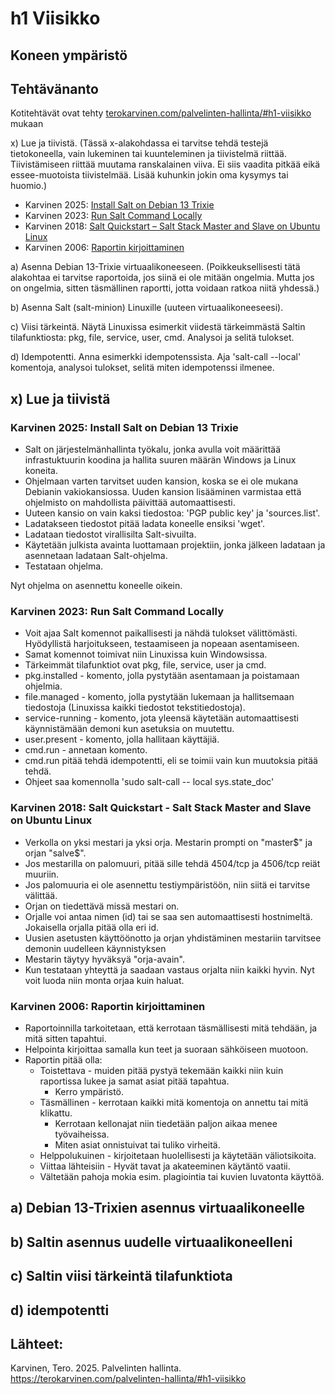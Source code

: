# h1 Viisikko

## Koneen ympäristö

## Tehtävänanto

Kotitehtävät ovat tehty [terokarvinen.com/palvelinten-hallinta/#h1-viisikko](https://terokarvinen.com/palvelinten-hallinta/#h1-viisikko) mukaan

x) Lue ja tiivistä. (Tässä x-alakohdassa ei tarvitse tehdä testejä tietokoneella, vain lukeminen tai kuunteleminen ja tiivistelmä riittää. Tiivistämiseen riittää muutama ranskalainen viiva. Ei siis vaadita pitkää eikä essee-muotoista tiivistelmää. Lisää kuhunkin jokin oma kysymys tai huomio.)  

- Karvinen 2025: [Install Salt on Debian 13 Trixie](https://terokarvinen.com/install-salt-on-debian-13-trixie/)
- Karvinen 2023: [Run Salt Command Locally](https://terokarvinen.com/2021/salt-run-command-locally/)  
- Karvinen 2018: [Salt Quickstart – Salt Stack Master and Slave on Ubuntu Linux](https://terokarvinen.com/2018/03/28/salt-quickstart-salt-stack-master-and-slave-on-ubuntu-linux/)  
- Karvinen 2006: [Raportin kirjoittaminen](https://terokarvinen.com/2006/06/04/raportin-kirjoittaminen-4/)  

a) Asenna Debian 13-Trixie virtuaalikoneeseen. (Poikkeuksellisesti tätä alakohtaa ei tarvitse raportoida, jos siinä ei ole mitään ongelmia. Mutta jos on ongelmia, sitten täsmällinen raportti, jotta voidaan ratkoa niitä yhdessä.)  

b) Asenna Salt (salt-minion) Linuxille (uuteen virtuaalikoneeseesi).

c) Viisi tärkeintä. Näytä Linuxissa esimerkit viidestä tärkeimmästä Saltin tilafunktiosta: pkg, file, service, user, cmd. Analysoi ja selitä tulokset.

d) Idempotentti. Anna esimerkki idempotenssista. Aja 'salt-call --local' komentoja, analysoi tulokset, selitä miten idempotenssi ilmenee.

## x) Lue ja tiivistä

### Karvinen 2025: Install Salt on Debian 13 Trixie
- Salt on järjestelmänhallinta työkalu, jonka avulla voit määrittää infrastuktuurin koodina ja hallita suuren määrän Windows ja Linux koneita.
- Ohjelmaan varten tarvitset uuden kansion, koska se ei ole mukana Debianin vakiokansiossa. Uuden kansion lisääminen varmistaa että ohjelmisto on mahdollista päivittää automaattisesti.
- Uuteen kansio on vain kaksi tiedostoa: 'PGP public key' ja 'sources.list'.
- Ladatakseen tiedostot pitää ladata koneelle ensiksi 'wget'.
- Ladataan tiedostot virallisilta Salt-sivuilta.
- Käytetään julkista avainta luottamaan projektiin, jonka jälkeen ladataan ja asennetaan   ladataan Salt-ohjelma.
- Testataan ohjelma.

Nyt ohjelma on asennettu koneelle oikein.  

### Karvinen 2023: Run Salt Command Locally
- Voit ajaa Salt komennot paikallisesti ja nähdä tulokset välittömästi. Hyödyllistä harjoitukseen, testaamiseen ja nopeaan asentamiseen.
- Samat komennot toimivat niin Linuxissa kuin Windowsissa.
- Tärkeimmät tilafunktiot ovat pkg, file, service, user ja cmd.
- pkg.installed - komento, jolla pystytään asentamaan ja poistamaan ohjelmia.
- file.managed - komento, jolla pystytään lukemaan ja hallitsemaan tiedostoja (Linuxissa kaikki tiedostot tekstitiedostoja).
- service-running - komento, jota yleensä käytetään automaattisesti käynnistämään demoni kun asetuksia on muutettu.
- user.present - komento, jolla hallitaan käyttäjiä.
- cmd.run - annetaan komento.
- cmd.run pitää tehdä idempotentti, eli se toimii vain kun muutoksia pitää tehdä.
- Ohjeet saa komennolla 'sudo salt-call -- local sys.state_doc'

### Karvinen 2018: Salt Quickstart - Salt Stack Master and Slave on Ubuntu Linux
- Verkolla on yksi mestari ja yksi orja. Mestarin prompti on "master$" ja orjan "salve$".
- Jos mestarilla on palomuuri, pitää sille tehdä 4504/tcp ja 4506/tcp reiät muuriin.
- Jos palomuuria ei ole asennettu testiympäristöön, niin siitä ei tarvitse välittää.
- Orjan on tiedettävä missä mestari on.
- Orjalle voi antaa nimen (id) tai se saa sen automaattisesti hostnimeltä. Jokaisella orjalla pitää olla eri id.
- Uusien asetusten käyttöönotto ja orjan yhdistäminen mestariin tarvitsee demonin uudelleen käynnistyksen
- Mestarin täytyy hyväksyä "orja-avain".
- Kun testataan yhteyttä ja saadaan vastaus orjalta niin kaikki hyvin. Nyt voit luoda niin monta orjaa kuin haluat.

### Karvinen 2006: Raportin kirjoittaminen
- Raportoinnilla tarkoitetaan, että kerrotaan täsmällisesti mitä tehdään, ja mitä sitten tapahtui.
- Helpointa kirjoittaa samalla kun teet ja suoraan sähköiseen muotoon.
- Raportin pitää olla:
  - Toistettava - muiden pitää pystyä tekemään kaikki niin kuin raportissa lukee ja samat asiat pitää tapahtua.
    - Kerro ympäristö.
  - Täsmällinen - kerrotaan kaikki mitä komentoja on annettu tai mitä klikattu.
    - Kerrotaan kellonajat niin tiedetään paljon aikaa menee työvaiheissa.
    - Miten asiat onnistuivat tai tuliko virheitä.
  - Helppolukuinen - kirjoitetaan huolellisesti ja käytetään väliotsikoita.
  - Viittaa lähteisiin - Hyvät tavat ja akateeminen käytäntö vaatii.
  - Vältetään pahoja mokia esim. plagiointia tai kuvien luvatonta käyttöä.

## a) Debian 13-Trixien asennus virtuaalikoneelle

## b) Saltin asennus uudelle virtuaalikoneelleni

## c) Saltin viisi tärkeintä tilafunktiota

## d) idempotentti

## Lähteet:

Karvinen, Tero. 2025. Palvelinten hallinta. https://terokarvinen.com/palvelinten-hallinta/#h1-viisikko
